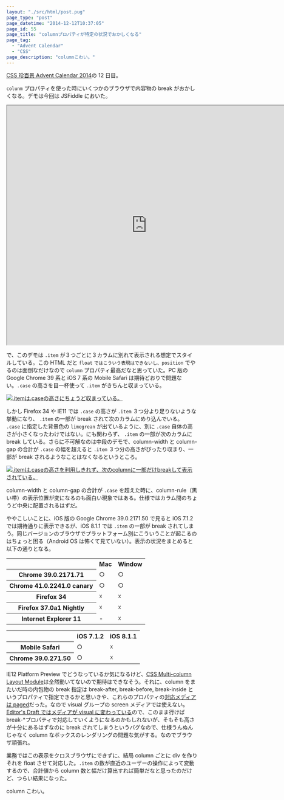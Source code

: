 ```yaml
---
layout: "./src/html/post.pug"
page_type: "post"
page_datetime: "2014-12-12T10:37:05"
page_id: 55
page_title: "columnプロパティが特定の状況でおかしくなる"
page_tag:
  - "Advent Calendar"
  - "CSS"
page_description: "columnこわい。"
---
```


[CSS 珍百景 Advent Calendar 2014](http://www.adventar.org/calendars/341)の 12 日目。

`colunm` プロパティを使った時にいくつかのブラウザで内容物の break がおかしくなる。デモは今回は JSFiddle においた。

<iframe width="736" height="630" src="https://jsfiddle.net/otiext/pcr3pr14/6/embedded/result,html,css/" allowfullscreen="allowfullscreen"></iframe>

で、このデモは `.item` が３つごとに３カラムに別れて表示される想定でスタイルしている。この HTML だと `float` `ではこういう表現はできないし、position` でやるのは面倒なだけなので `column` プロパティ最高だなと思っていた。PC 版の Google Chrome 39 系と iOS 7 系の Mobile Safari は期待どおりで問題ない。`.case` の高さを目一杯使って `.item` がきちんと収まっている。

[![.itemは.caseの高さにちょうど収まっている。](/img/column-property-breaking-bug/yep.png)](/img/column-property-breaking-bug/yep.png "期待通りの表示")

しかし Firefox 34 や IE11 では `.case` の高さが `.item` ３つ分より足りないような挙動になり、 `.item` の一部が break されて次のカラムにめり込んでいる。 `.case` に指定した背景色の `limegrean` が出ているように、別に `.case` 自体の高さが小さくなったわけではない。にも関わらず、 `.item` の一部が次のカラムに break している。さらに不可解なのは中段のデモで、column-width と column-gap の合計が `.case` の幅を超えると `.item` ３つ分の高さがぴったり収まり、一部が break されるようなことはなくなるというところ。

[![.itemは.caseの高さを利用しきれず、次のcolumnに一部だけbreakして表示されている。](/img/column-property-breaking-bug/nope.png)](/img/column-property-breaking-bug/nope.png "期待通りにいっていない表示")

column-width と column-gap の合計が `.case` を超えた時に、column-rule（黒い帯）の表示位置が変になるのも面白い現象ではある。仕様ではカラム間のちょうど中央に配置されるはずだ。

ややこしいことに、iOS 版の Google Chrome 39.0.2171.50 で見ると iOS 7.1.2 では期待通りに表示できるが、iOS 8.1.1 では `.item` の一部が break されてしまう。同じバージョンのブラウザでプラットフォーム別にこういうことが起こるのはちょっと困る（Android OS は怖くて見ていない）。表示の状況をまとめると以下の通りとなる。

<table>
  <tr>
    <td empty></td>
    <th>Mac</th>
    <th>Window</th>
  </tr>
  <tr>
    <th>Chrome 39.0.2171.71</th>
    <td>○</td>
    <td>○</td>
  </tr>
  <tr>
    <th>Chrome 41.0.2241.0 canary</th>
    <td>○</td>
    <td>○</td>
  </tr>
  <tr>
    <th>Firefox 34</th>
    <td>☓</td>
    <td>☓</td>
  </tr>
  <tr>
    <th>Firefox 37.0a1 Nightly</th>
    <td>☓</td>
    <td>☓</td>
  </tr>
  <tr>
    <th>Internet Explorer 11</th>
    <td>-</td>
    <td>☓</td>
  </tr>
</table>

<table>
  <tr>
    <td></td>
    <th>iOS 7.1.2</th>
    <th>iOS 8.1.1</th>
  </tr>
  <tr>
    <th>Mobile Safari</th>
    <td>○</td>
    <td>☓</td>
  </tr>
  <tr>
    <th>Chrome 39.0.271.50</th>
    <td>○</td>
    <td>☓</td>
  </tr>
</table>

IE12 Platform Preview でどうなっているか気になるけど、[CSS Multi-column Layout Module](http://www.w3.org/TR/css3-multicol/)は全然動いてないので期待はできなそう。それに、column をまたいだ時の内包物の break 指定は break-after, break-before, break-inside というプロパティで指定できるかと思いきや、これらのプロパティの[対応メディアは paged](http://www.w3.org/TR/css3-multicol/#break-before-break-after-break-inside)だった。なので visual グループの screen メディアでは使えない。[Editor's Draft ではメディアが visual に変わっている](http://dev.w3.org/csswg/css-multicol/#break-before-break-after-break-inside)ので、このまま行けば break-\*プロパティで対応していくようになるのかもしれないが、そもそも高さが十分にあるはずなのに break されてしまうというバグなので、仕様うんぬんじゃなく column なボックスのレンダリングの問題な気がする。なのでブラウザ頑張れ。

業務ではこの表示をクロスブラウザにできずに、結局 column ごとに div を作りそれを float させて対応した。`.item` の数が直近のユーザーの操作によって変動するので、合計値から column 数と幅だけ算出すれば簡単だなと思ったのだけど、つらい結果になった。

column こわい。
